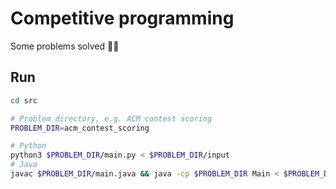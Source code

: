 # Competitive programming
Some problems solved 🏇🏽

## Run
```bash
cd src

# Problem directory, e.g. ACM contest scoring
PROBLEM_DIR=acm_contest_scoring

# Python
python3 $PROBLEM_DIR/main.py < $PROBLEM_DIR/input
# Java
javac $PROBLEM_DIR/main.java && java -cp $PROBLEM_DIR Main < $PROBLEM_DIR/input
```
